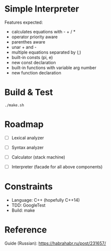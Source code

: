 # Simple Interpreter

Features expected:

 - calculates equations with  - + / *
 - operator priority aware
 - parenthes aware
 - unar + and -
 - multiple equations separated by (;)
 - built-in consts (pi, e)
 - new const declaration
 - built-in functions with variable arg number
 - new function declaration


# Build & Test

```
./make.sh
```


# Roadmap

 - [ ] Lexical analyzer
 - [ ] Syntax analyzer
 - [ ] Calculator (stack machine)
 - [ ] Interpreter (facade for all above components)


# Constraints

 - Language: C++ (hopefully C++14)
 - TDD: GoogleTest
 - Build: make


# Reference

 Guide (Russian): https://habrahabr.ru/post/231657/

